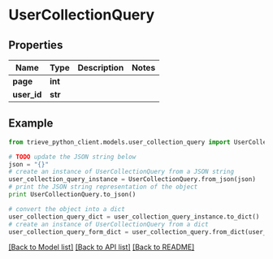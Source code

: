# UserCollectionQuery


## Properties

Name | Type | Description | Notes
------------ | ------------- | ------------- | -------------
**page** | **int** |  | 
**user_id** | **str** |  | 

## Example

```python
from trieve_python_client.models.user_collection_query import UserCollectionQuery

# TODO update the JSON string below
json = "{}"
# create an instance of UserCollectionQuery from a JSON string
user_collection_query_instance = UserCollectionQuery.from_json(json)
# print the JSON string representation of the object
print UserCollectionQuery.to_json()

# convert the object into a dict
user_collection_query_dict = user_collection_query_instance.to_dict()
# create an instance of UserCollectionQuery from a dict
user_collection_query_form_dict = user_collection_query.from_dict(user_collection_query_dict)
```
[[Back to Model list]](../README.md#documentation-for-models) [[Back to API list]](../README.md#documentation-for-api-endpoints) [[Back to README]](../README.md)


